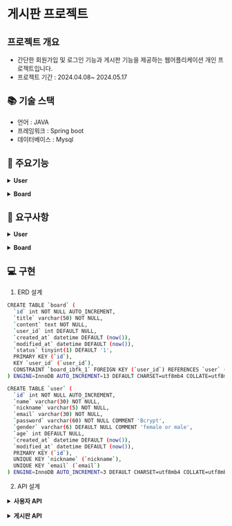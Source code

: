 # 게시판 프로젝트

## 프로젝트 개요

- 간단한 회원가입 및 로그인 기능과 게시판 기능을 제공하는 웹어플리케이션 개인 프로젝트입니다.
- 프로젝트 기간 : 2024.04.08~ 2024.05.17

## 📚 기술 스택

- 언어 : JAVA
- 프레임워크 : Spring boot
- 데이터베이스 : Mysql

## 📖 주요기능

<details>
<summary><strong>User</strong></summary>

### User

- 회원가입 : 이름, 닉네임, 나이, 성별, 이메일, 비밀번호를 입력해 가입
- 로그인 : 이메일과 비밀번호를 통해 로그인
- 로그아웃 : 로그인되 사용자 로그아웃
- 내 정보 수정 : 닉네임, 비밀번호 수정

</details>

<p></p>

<details>
<summary><strong>Board</strong></summary>

### Board

- 게시글 작성 : 로그인한 사용자가 게시글 작성
- 게시글 조회 : 목록 조회, 상세 조회
- 게시글 수정 및 삭제 : 본인 게시글 수정 및 삭제

</details>

## 📝 요구사항

<details>
<summary><strong>User</strong></summary>

### User

#### 회원가입

- 이름, 닉네임, 나이, 성별, 이메일, 비밀번호는 필수 값으로 한다.
- 이메일은 중복으로 등록될 수 없다.
- 비밀번호는 단방향 암호화로 저장한다.
- 비밀번호는 4자 이상 입력해야한다.

#### 로그인

- 이메일의 존재여부를 체크한다.
- 비밀번호를 체크한다.
- 로그인은 Session을 사용하여 로그인 상태를 확인한다.

#### 로그아웃

- 로그인돼 있는 정보를 로그아웃 처리한다.

#### 내 정보 수정

- 닉네임과 비밀번호를 수정할 수 있다.
- 비밀번호는 회원가입때 체크하는 로직과 동일하다.
- 수정 완료 시 수정된 내용이 즉시 반영된다.

</details>

<p></p>

<details>
<summary><strong>Board</strong></summary>

### Board

#### 게시글 작성

- 로그인 한 사용자만 게시글을 작성할 수 있다.
- 게시글 작성 시 제목과 본문을 입력할 수 있다.
- 제목과 본문은 빈값이면 안된다.

#### 게시글 조회

- 게시글 목록을 조회할 수 있다.
- 게시글 목록은 페이징 처리한다.
- 게시글 목록은 한 페이지당 10개씩 노출한다.
- 게시글 상세 내용을 조회할 수 있다.
- 게시글 상세내용은 작성자의 닉네임, 작성시간, 수정시간, 제목, 본문이 노출된다.

#### 게시글 수정 및 삭제

- 게시글 수정 및 삭제는 작성자 본인만 할 수 있다.
- 게시글 수정은 제목과 본문을 수정할 수 있다.
- 게시글 수정 시 제목과 본문은 빈값이면 안된다.
- 게시글 삭제는 본인만 할 수 있다.
- 게시글 삭제는 Soft Delete로 처리한다.

</details>

## 💻 구현

1. ERD 설계


```bash
CREATE TABLE `board` (
  `id` int NOT NULL AUTO_INCREMENT,
  `title` varchar(50) NOT NULL,
  `content` text NOT NULL,
  `user_id` int DEFAULT NULL,
  `created_at` datetime DEFAULT (now()),
  `modified_at` datetime DEFAULT (now()),
  `status` tinyint(1) DEFAULT '1',
  PRIMARY KEY (`id`),
  KEY `user_id` (`user_id`),
  CONSTRAINT `board_ibfk_1` FOREIGN KEY (`user_id`) REFERENCES `user` (`id`)
) ENGINE=InnoDB AUTO_INCREMENT=13 DEFAULT CHARSET=utf8mb4 COLLATE=utf8mb4_0900_ai_ci;

CREATE TABLE `user` (
  `id` int NOT NULL AUTO_INCREMENT,
  `name` varchar(30) NOT NULL,
  `nickname` varchar(5) NOT NULL,
  `email` varchar(30) NOT NULL,
  `password` varchar(60) NOT NULL COMMENT 'Bcrypt',
  `gender` varchar(6) DEFAULT NULL COMMENT 'female or male',
  `age` int DEFAULT NULL,
  `created_at` datetime DEFAULT (now()),
  `modified_at` datetime DEFAULT (now()),
  PRIMARY KEY (`id`),
  UNIQUE KEY `nickname` (`nickname`),
  UNIQUE KEY `email` (`email`)
) ENGINE=InnoDB AUTO_INCREMENT=3 DEFAULT CHARSET=utf8mb4 COLLATE=utf8mb4_0900_ai_ci;
```

2. API 설계

<details>
<summary><strong>사용자 API</strong></summary>

### 사용자 API

#### 회원가입

- **Endpoint**: `POST /user`
- **Request Body**:
    ```json
    {
      "name" : "테스트", 
      "nickname" : "test", 
      "email" : "test@test.kr", 
      "password" : "password", 
      "gender" : "M", 
      "age" : 20
  }
    ```
- **Response**:
    ```json
    {
      "status": 200,
      "message": "success",
      "data": {
        "message": "성공",
        "id": 1,
        "statusCode": 200
      }
    }
    ```

#### 로그인

- **Endpoint**: `POST /login`
- **Request Body**:
    ```json
    {
      "email": "test@test.kr",
      "password": "password"
    }
    ```
- **Response**:
    ```json
    {
      "status": 200,
      "message": "success",
      "data": 1
    }
    ```
- **Authentication**: 세션이 생성되고 사용자 ID가 세션에 저장됨

#### 사용자 정보 조회

- **Endpoint**: `GET /user/info`
- **Response**:
    ```json
    {
      "status": 200,
      "message": "success",
      "data": {
        "name" : "테스트", 
        "email" : "test@test.kr",      
        "nickname" : "test", 
        "gender" : "M", 
        "age" : 20
      }
    }
    ```
- **Authentication**: 세션을 통해 인증된 사용자만 접근 가능

#### 사용자 정보 수정

- **Endpoint**: `PUT /user/info`
- **Request Body**:
    ```json
    {
      "nickname": "test2",
      "password": "00000"
    }
    ```
- **Response**:
    ```json
    {
      "status": 200,
      "message": "success",
      "data": 1
    }
    ```
- **Authentication**: 세션을 통해 인증된 사용자만 접근 가능

#### 로그아웃

- **Endpoint**: `POST /logout`
- **Response**:
    ```json
    {
      "status": 200,
      "message": "success",
      "data": null
    }
    ```
- **Authentication**: 세션이 만료되고 사용자는 로그아웃됨

</details>

<p></p>

<details>
<summary><strong>게시판 API</strong></summary>

### 게시판 API

#### 모든 게시글 목록 조회

- **Endpoint**: `GET /boards`
- **Parameters**:
    - `page` (optional): 페이지 번호, 기본값은 1
    - `size` (optional): 페이지 크기, 기본값은 10
- **Response**:
    ```json
    {
      "status": 200,
      "message": "success",
      "data": {
        "content": [
            {
                "boardId": 2,
                "title": "테스트제목2",
                "writer": "작성자2"
            },
            {
                "boardId": 1,
                "title": "테스트제목1",
                "writer": "작성자1"
            }
          ],
          "paging": {
               "pageNumber": 1,
               "pageSize": 10,
               "hasNext": false,
               "numberOfElements": 2
          }
      }
    }
    ```

#### 게시글 상세 조회

- **Endpoint**: `GET /board/{boardId}`
- **Parameters**:
    - `boardId`: 게시글 ID
- **Response**:
    ```json
    {
      "status": 200,
      "message": "success",
      "data": {
        "title": "테스트제목1",
        "createdAt": "2024-05-21T00:00:00",
        "modifiedAt": "2024-05-21T00:00:00",
        "userNickname": "작성자1",
        "content": "테스트게시물입니다."
      }
    }
    ```

#### 게시글 작성

- **Endpoint**: `POST /board`
- **Request Body**:
    ```json
    {
      "title": "테스트제목3",
      "content": "이것도 테스트 게시물입니다."
    }
    ```
- **Response**:
    ```json
    {
      "status": 200,
      "message": "success",
      "data": 3
    }
    ```
- **Authentication**: 세션을 통해 인증된 사용자만 접근 가능

#### 게시글 수정

- **Endpoint**: `PUT /board/{boardId}`
- **Request Body**:
    ```json
    {
      "title": "updated 테스트제목3",
      "content": "Updated content"
    }
    ```
- **Response**:
    ```json
    {
      "status": 200,
      "message": "success",
      "data": 3
    }
    ```
- **Authentication**: 세션을 통해 인증된 사용자만 접근 가능

#### 게시글 삭제

- **Endpoint**: `DELETE /board/{boardId}`
- **Response**:
    ```json
    {
      "status": 200,
      "message": "success",
      "data": 3
    }
    ```
- **Authentication**: 세션을 통해 인증된 사용자만 접근 가능

</details>
